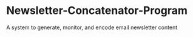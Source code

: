 # Newsletter-Concatenator-Program
A system to generate, monitor, and encode email newsletter content
